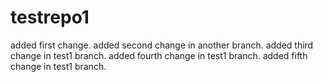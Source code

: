 # testrepo1
added first change.
added second change in another branch.
added third change in test1 branch.
added fourth change in test1 branch.
added fifth change in test1 branch.
